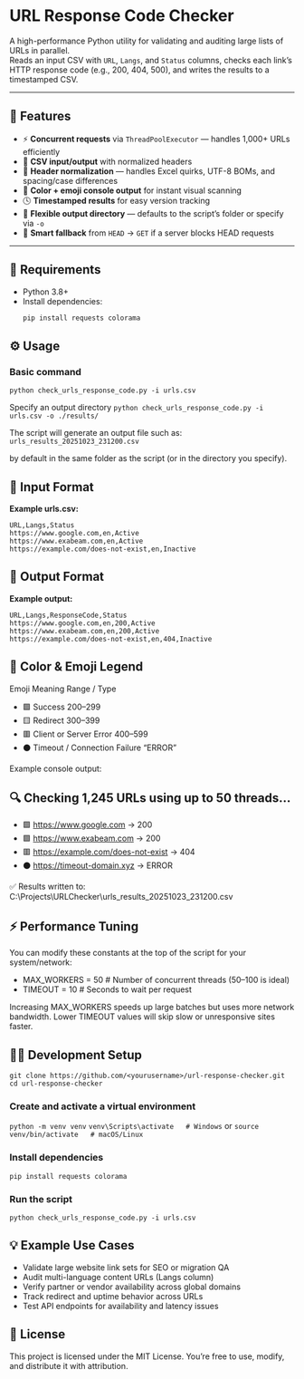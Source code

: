 # URL Response Code Checker

A high-performance Python utility for validating and auditing large lists of URLs in parallel.  
Reads an input CSV with `URL`, `Langs`, and `Status` columns, checks each link’s HTTP response code (e.g., 200, 404, 500), and writes the results to a timestamped CSV.

---

## 🚀 Features

- ⚡ **Concurrent requests** via `ThreadPoolExecutor` — handles 1,000+ URLs efficiently  
- 🧾 **CSV input/output** with normalized headers  
- 🧠 **Header normalization** — handles Excel quirks, UTF-8 BOMs, and spacing/case differences  
- 🎨 **Color + emoji console output** for instant visual scanning  
- 🕓 **Timestamped results** for easy version tracking  
- 📁 **Flexible output directory** — defaults to the script’s folder or specify via `-o`  
- 🔁 **Smart fallback** from `HEAD` → `GET` if a server blocks HEAD requests  

---

## 🧰 Requirements

- Python 3.8+
- Install dependencies:
  ```bash
  pip install requests colorama

## ⚙️ Usage
### Basic command
```python check_urls_response_code.py -i urls.csv```

Specify an output directory
```python check_urls_response_code.py -i urls.csv -o ./results/```


The script will generate an output file such as:
`urls_results_20251023_231200.csv`

by default in the same folder as the script (or in the directory you specify).

## 🧩 Input Format
**Example urls.csv:**

```
URL,Langs,Status
https://www.google.com,en,Active
https://www.exabeam.com,en,Active
https://example.com/does-not-exist,en,Inactive
```

## 🧾 Output Format
**Example output:**

```
URL,Langs,ResponseCode,Status
https://www.google.com,en,200,Active
https://www.exabeam.com,en,200,Active
https://example.com/does-not-exist,en,404,Inactive
```

## 🎨 Color & Emoji Legend
Emoji	Meaning	Range / Type
- 🟩	Success	200–299
- 🟨	Redirect	300–399
- 🟥	Client or Server Error	400–599
- ⚫	Timeout / Connection Failure	“ERROR”

Example console output:

## 🔍 Checking 1,245 URLs using up to 50 threads...
- 🟩 https://www.google.com -> 200
- 🟩 https://www.exabeam.com -> 200
- 🟥 https://example.com/does-not-exist -> 404
- ⚫ https://timeout-domain.xyz -> ERROR

✅ Results written to: C:\Projects\URLChecker\urls_results_20251023_231200.csv

## ⚡ Performance Tuning
You can modify these constants at the top of the script for your system/network:

- MAX_WORKERS = 50  # Number of concurrent threads (50–100 is ideal)
- TIMEOUT = 10      # Seconds to wait per request

Increasing MAX_WORKERS speeds up large batches but uses more network bandwidth.
Lower TIMEOUT values will skip slow or unresponsive sites faster.

## 🧑‍💻 Development Setup
```git clone https://github.com/<yourusername>/url-response-checker.git```
```cd url-response-checker```

### Create and activate a virtual environment
```python -m venv venv```
`venv\Scripts\activate   # Windows`
 or
`source venv/bin/activate   # macOS/Linux`

### Install dependencies
```pip install requests colorama```

### Run the script
```python check_urls_response_code.py -i urls.csv```

## 💡 Example Use Cases
- Validate large website link sets for SEO or migration QA
- Audit multi-language content URLs (Langs column)
- Verify partner or vendor availability across global domains
- Track redirect and uptime behavior across URLs
- Test API endpoints for availability and latency issues
 
## 🧾 License
This project is licensed under the MIT License.
You’re free to use, modify, and distribute it with attribution.
